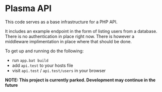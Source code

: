 # Plasma API

This code serves as a base infrastructure for a PHP API.

It includes an example endpoint in the form of listing users from a database. 
There is no authentication in place right now. There is however a middleware implimentation in place
where that should be done.

To get up and running do the following:

- run ```app.bat build```
- add ```api.test``` to your hosts file
- visit ```api.test``` / ```api.test/users``` in your browser

**NOTE: This project is currently parked. Development may continue in the future**